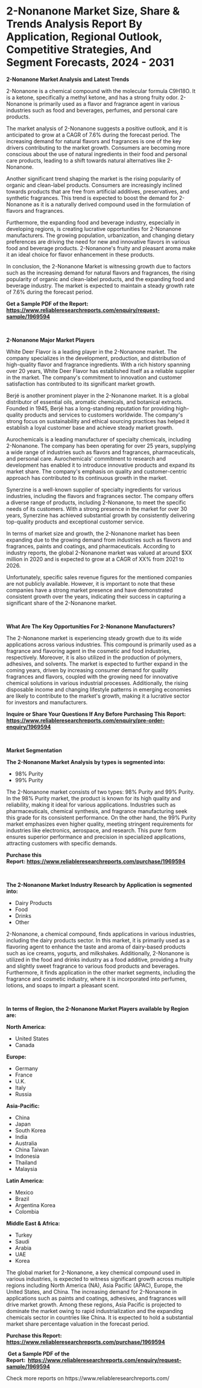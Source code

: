 <p><h1>2-Nonanone Market Size, Share & Trends Analysis Report By Application, Regional Outlook, Competitive Strategies, And Segment Forecasts, 2024 - 2031</h1></p><p><strong>2-Nonanone Market Analysis and Latest Trends</strong></p>
<p><p>2-Nonanone is a chemical compound with the molecular formula C9H18O. It is a ketone, specifically a methyl ketone, and has a strong fruity odor. 2-Nonanone is primarily used as a flavor and fragrance agent in various industries such as food and beverages, perfumes, and personal care products.</p><p>The market analysis of 2-Nonanone suggests a positive outlook, and it is anticipated to grow at a CAGR of 7.6% during the forecast period. The increasing demand for natural flavors and fragrances is one of the key drivers contributing to the market growth. Consumers are becoming more conscious about the use of natural ingredients in their food and personal care products, leading to a shift towards natural alternatives like 2-Nonanone.</p><p>Another significant trend shaping the market is the rising popularity of organic and clean-label products. Consumers are increasingly inclined towards products that are free from artificial additives, preservatives, and synthetic fragrances. This trend is expected to boost the demand for 2-Nonanone as it is a naturally derived compound used in the formulation of flavors and fragrances.</p><p>Furthermore, the expanding food and beverage industry, especially in developing regions, is creating lucrative opportunities for 2-Nonanone manufacturers. The growing population, urbanization, and changing dietary preferences are driving the need for new and innovative flavors in various food and beverage products. 2-Nonanone's fruity and pleasant aroma make it an ideal choice for flavor enhancement in these products.</p><p>In conclusion, the 2-Nonanone Market is witnessing growth due to factors such as the increasing demand for natural flavors and fragrances, the rising popularity of organic and clean-label products, and the expanding food and beverage industry. The market is expected to maintain a steady growth rate of 7.6% during the forecast period.</p></p>
<p><strong>Get a Sample PDF of the Report:&nbsp; <a href="https://www.reliableresearchreports.com/enquiry/request-sample/1969594">https://www.reliableresearchreports.com/enquiry/request-sample/1969594</a></strong></p>
<p>&nbsp;</p>
<p><strong>2-Nonanone Major Market Players</strong></p>
<p><p>White Deer Flavor is a leading player in the 2-Nonanone market. The company specializes in the development, production, and distribution of high-quality flavor and fragrance ingredients. With a rich history spanning over 20 years, White Deer Flavor has established itself as a reliable supplier in the market. The company's commitment to innovation and customer satisfaction has contributed to its significant market growth.</p><p>Berjé is another prominent player in the 2-Nonanone market. It is a global distributor of essential oils, aromatic chemicals, and botanical extracts. Founded in 1945, Berjé has a long-standing reputation for providing high-quality products and services to customers worldwide. The company's strong focus on sustainability and ethical sourcing practices has helped it establish a loyal customer base and achieve steady market growth.</p><p>Aurochemicals is a leading manufacturer of specialty chemicals, including 2-Nonanone. The company has been operating for over 25 years, supplying a wide range of industries such as flavors and fragrances, pharmaceuticals, and personal care. Aurochemicals' commitment to research and development has enabled it to introduce innovative products and expand its market share. The company's emphasis on quality and customer-centric approach has contributed to its continuous growth in the market.</p><p>Synerzine is a well-known supplier of specialty ingredients for various industries, including the flavors and fragrances sector. The company offers a diverse range of products, including 2-Nonanone, to meet the specific needs of its customers. With a strong presence in the market for over 30 years, Synerzine has achieved substantial growth by consistently delivering top-quality products and exceptional customer service.</p><p>In terms of market size and growth, the 2-Nonanone market has been expanding due to the growing demand from industries such as flavors and fragrances, paints and coatings, and pharmaceuticals. According to industry reports, the global 2-Nonanone market was valued at around $XX million in 2020 and is expected to grow at a CAGR of XX% from 2021 to 2026.</p><p>Unfortunately, specific sales revenue figures for the mentioned companies are not publicly available. However, it is important to note that these companies have a strong market presence and have demonstrated consistent growth over the years, indicating their success in capturing a significant share of the 2-Nonanone market.</p></p>
<p>&nbsp;</p>
<p><strong>What Are The Key Opportunities For 2-Nonanone Manufacturers?</strong></p>
<p><p>The 2-Nonanone market is experiencing steady growth due to its wide applications across various industries. This compound is primarily used as a fragrance and flavoring agent in the cosmetic and food industries, respectively. Moreover, it is also utilized in the production of polymers, adhesives, and solvents. The market is expected to further expand in the coming years, driven by increasing consumer demand for quality fragrances and flavors, coupled with the growing need for innovative chemical solutions in various industrial processes. Additionally, the rising disposable income and changing lifestyle patterns in emerging economies are likely to contribute to the market's growth, making it a lucrative sector for investors and manufacturers.</p></p>
<p><strong>Inquire or Share Your Questions If Any Before Purchasing This Report: <a href="https://www.reliableresearchreports.com/enquiry/pre-order-enquiry/1969594">https://www.reliableresearchreports.com/enquiry/pre-order-enquiry/1969594</a></strong></p>
<p>&nbsp;</p>
<p><strong>Market Segmentation</strong></p>
<p><strong>The 2-Nonanone Market Analysis by types is segmented into:</strong></p>
<p><ul><li>98% Purity</li><li>99% Purity</li></ul></p>
<p><p>The 2-Nonanone market consists of two types: 98% Purity and 99% Purity. In the 98% Purity market, the product is known for its high quality and reliability, making it ideal for various applications. Industries such as pharmaceuticals, chemical synthesis, and fragrance manufacturing seek this grade for its consistent performance. On the other hand, the 99% Purity market emphasizes even higher quality, meeting stringent requirements for industries like electronics, aerospace, and research. This purer form ensures superior performance and precision in specialized applications, attracting customers with specific demands.</p></p>
<p><strong>Purchase this Report:&nbsp;<a href="https://www.reliableresearchreports.com/purchase/1969594">https://www.reliableresearchreports.com/purchase/1969594</a></strong></p>
<p>&nbsp;</p>
<p><strong>The 2-Nonanone Market Industry Research by Application is segmented into:</strong></p>
<p><ul><li>Dairy Products</li><li>Food</li><li>Drinks</li><li>Other</li></ul></p>
<p><p>2-Nonanone, a chemical compound, finds applications in various industries, including the dairy products sector. In this market, it is primarily used as a flavoring agent to enhance the taste and aroma of dairy-based products such as ice creams, yogurts, and milkshakes. Additionally, 2-Nonanone is utilized in the food and drinks industry as a food additive, providing a fruity and slightly sweet fragrance to various food products and beverages. Furthermore, it finds application in the other market segments, including the fragrance and cosmetic industry, where it is incorporated into perfumes, lotions, and soaps to impart a pleasant scent.</p></p>
<p>&nbsp;</p>
<p><strong>In terms of Region, the 2-Nonanone Market Players available by Region are:</strong></p>
<p>
    <p> <strong> North America: </strong>
        <ul>
            <li>United States</li>
            <li>Canada</li>
        </ul>
        </p> 
    <p> <strong> Europe: </strong>
        <ul>
            <li>Germany</li>
            <li>France</li>
            <li>U.K.</li>
            <li>Italy</li>
            <li>Russia</li>
        </ul>
        </p> 
    <p> <strong> Asia-Pacific: </strong>
        <ul>
            <li>China</li>
            <li>Japan</li>
            <li>South Korea</li>
            <li>India</li>
            <li>Australia</li>
            <li>China Taiwan</li>
            <li>Indonesia</li>
            <li>Thailand</li>
            <li>Malaysia</li>
        </ul>
        </p> 
    <p> <strong> Latin America: </strong>
        <ul>
            <li>Mexico</li>
            <li>Brazil</li>
            <li>Argentina Korea</li>
            <li>Colombia</li>
        </ul>
        </p> 
    <p> <strong> Middle East & Africa: </strong>
        <ul>
            <li>Turkey</li>
            <li>Saudi</li>
            <li>Arabia</li>
            <li>UAE</li>
            <li>Korea</li>
        </ul>
    </p>
    </p>
<p><p>The global market for 2-Nonanone, a key chemical compound used in various industries, is expected to witness significant growth across multiple regions including North America (NA), Asia Pacific (APAC), Europe, the United States, and China. The increasing demand for 2-Nonanone in applications such as paints and coatings, adhesives, and fragrances will drive market growth. Among these regions, Asia Pacific is projected to dominate the market owing to rapid industrialization and the expanding chemicals sector in countries like China. It is expected to hold a substantial market share percentage valuation in the forecast period.</p></p>
<p><strong>Purchase this Report: <a href="https://www.reliableresearchreports.com/purchase/1969594">https://www.reliableresearchreports.com/purchase/1969594</a></strong></p>
<p>&nbsp;<strong>Get a Sample PDF of the Report:&nbsp;&nbsp;<a href="https://www.reliableresearchreports.com/enquiry/request-sample/1969594">https://www.reliableresearchreports.com/enquiry/request-sample/1969594</a></strong></p>
<p><strong></strong></p>
<p>Check more reports on https://www.reliableresearchreports.com/</p>